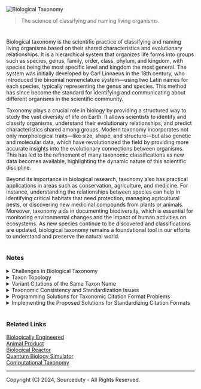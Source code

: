 ![Biological Taxonomy](https://github.com/user-attachments/assets/8d405603-0e1d-432f-9546-d2ece0543699)

> The science of classifying and naming living organisms.

#

Biological taxonomy is the scientific practice of classifying and naming living organisms based on their shared characteristics and evolutionary relationships. It is a hierarchical system that organizes life forms into groups such as species, genus, family, order, class, phylum, and kingdom, with species being the most specific level and kingdom the most general. The system was initially developed by Carl Linnaeus in the 18th century, who introduced the binomial nomenclature system—using two Latin names for each species, typically representing the genus and species. This method has since become the standard for identifying and communicating about different organisms in the scientific community.

Taxonomy plays a crucial role in biology by providing a structured way to study the vast diversity of life on Earth. It allows scientists to identify and classify organisms, understand their evolutionary relationships, and predict characteristics shared among groups. Modern taxonomy incorporates not only morphological traits—like size, shape, and structure—but also genetic and molecular data, which have revolutionized the field by providing more accurate insights into the evolutionary connections between organisms. This has led to the refinement of many taxonomic classifications as new data becomes available, highlighting the dynamic nature of this scientific discipline.

Beyond its importance in biological research, taxonomy also has practical applications in areas such as conservation, agriculture, and medicine. For instance, understanding the relationships between species can help in identifying critical habitats that need protection, managing agricultural pests, or discovering new medicinal compounds from plants or animals. Moreover, taxonomy aids in documenting biodiversity, which is essential for monitoring environmental changes and the impact of human activities on ecosystems. As new species continue to be discovered and classifications are updated, biological taxonomy remains a foundational tool in our efforts to understand and preserve the natural world.

#
### Notes

<details><summary>Challenges in Biological Taxonomy</summary>
<br>

Challenges in Biological Taxonomy

The representation and management of taxonomic information present various challenges due to the dynamic nature of biological classification and the decentralized manner in which taxonomic data is managed. These challenges can lead to inconsistencies, data integrity issues, and difficulties in integrating and analyzing taxonomic information across different systems. Below are some common problems encountered in representing taxonomic information, along with potential solutions using AI, Python, and other software tools.

1. Variant Citations of the Same Taxon Name
   - Different ways to cite the same species or taxon name create inconsistencies.
   - Solution: Develop and adopt standardized formats for citing taxon names to ensure consistency across databases.

2. Homonyms (Same Name Used for Multiple Taxa)
   - A single name can refer to different taxa, causing confusion and errors.
   - Solution: Implement systems to identify and resolve homonyms, ensuring that different taxa with the same name are clearly distinguished.

3. Synonyms (Multiple Non-Current Names for the Same Taxon)
   - Multiple outdated names for the same taxon complicate data consistency.
   - Solution: Use standardized protocols to manage synonyms, linking non-current names to their accepted counterparts.

4. Changes in Name and Taxon Concept Over Time
   - Taxon names and concepts can change, making historical data integration difficult.
   - Solution: Implement version control systems that track changes in taxon names and concepts over time, maintaining historical records.

5. Non-Standardized Categories and Metadata
   - Lack of standardization in taxonomic databases hampers effective data analysis and integration.
   - Solution: Develop and promote the use of standardized categories and metadata to improve data consistency and interoperability.

6. Data Integrity Risks in Online Databases
   - Issues arise from continuous updates, discrepancies between online and offline versions, and potential data corruption.
   - Solution: Implement rigorous data integrity checks and synchronization protocols between online and offline versions to prevent data discrepancies.

7. Technical Access Issues
   - Server or internet outages can restrict access to taxonomic databases.
   - Solution: Ensure databases have robust backup systems and redundancy to mitigate the impact of server or internet outages.

8. Complex Query Capabilities
   - Online databases may differ in their ability to handle complex queries, affecting data retrieval and analysis.
   - Solution: Improve the technical capacity of databases to handle complex queries, making data extraction and analysis more efficient.

9. Data Aggregation and Integration Challenges
   - Aligning and integrating non-standardized data across different databases is challenging as the amount of information grows.
   - Solution: Develop advanced tools and methodologies for aggregating and integrating data from different sources, focusing on alignment of non-standardized data.

10. International Code of Zoological Nomenclature (ICZN)
    - Governs the naming of animals and provides rules and guidelines for taxonomic classification.
    - Help Required: Support in digitizing historical taxonomic records and developing automated tools for enforcing ICZN rules.

11. International Code of Nomenclature for algae, fungi, and plants (ICNafp)
    - Regulates the naming of plants, algae, and fungi, ensuring consistency and standardization.
    - Help Required: Collaboration in creating and maintaining a global database and development of tools to track taxonomy changes.

12. International Code of Nomenclature of Prokaryotes (ICNP)
    - Manages the naming and classification of bacteria and archaea, providing a framework for standardized microbial nomenclature.
    - Help Required: Refining databases for bacterial and archaeal species and creating machine learning tools for new species identification.

13. Catalogue of Life (CoL)
    - A comprehensive database that compiles and standardizes global species data.
    - Help Required: Global collaboration for data inclusion and updating, and development of integration tools for database synchronization.

14. Global Biodiversity Information Facility (GBIF)
    - An international network providing access to data on all types of life on Earth, supporting data standardization and sharing.
    - Help Required: Expansion of data coverage through partnerships and enhancements to improve data accessibility and user interface.

15. Biodiversity Information Standards (TDWG)
    - Develops standards for biodiversity data, ensuring interoperability and consistency across platforms.
    - Help Required: Involvement of software developers and data scientists in developing new standards and promoting their adoption.

16. International Union for Conservation of Nature (IUCN)
    - Compiles and maintains the IUCN Red List, including taxonomic information on species at risk of extinction.
    - Help Required: Participation from taxonomists for accurate assessments and development of tools for better data collection and analysis.

17. International Plant Names Index (IPNI)
    - Provides authoritative information on the names of seed plants, ferns, and lycophytes.
    - Help Required: Technical support for enhancing database interface and contributions from botanists to keep data current.

18. FishBase and AlgaeBase
    - Specialized databases focusing on fish and algae taxonomy, widely used in scientific research.
    - Help Required: Continued input from experts and assistance in improving database interoperability with other systems.

19. National and Regional Taxonomic Authorities
    - National bodies that contribute to global databases and manage local species information.
    - Help Required: Collaboration between national and global authorities, and support for capacity-building in developing countries.

20. Individual Taxonomists and Research Institutions
    - Taxonomists and research institutions contribute to the global taxonomic framework, often publishing their work in scientific journals.
    - Help Required: Support in digitizing and integrating published work into global databases and development of better data sharing tools.
   
<br>
</details>

<details><summary>Taxon Topology</summary>
<br>

Taxon topology refers to the arrangement and relationship of taxa within a hierarchical classification system. It involves how different taxonomic ranks (such as species, genera, families, etc.) are structured and related to one another.

1. Hierarchical Structure:
- Taxa are organized into a nested hierarchy, where each level represents a rank in the classification system.
- Example hierarchy: Kingdom > Phylum > Class > Order > Family > Genus > Species.

2. Phylogenetic Relationships:
- Reflects the evolutionary relationships between taxa based on shared ancestry.
- Phylogenetic trees or cladograms are used to depict these relationships.

3. Taxonomic Ranks:
- Different ranks represent different levels of classification.
- For instance, *Homo sapiens* is a species within the genus *Homo*, family *Hominidae*, order *Primates*, class *Mammalia*, phylum *Chordata*, and kingdom *Animalia*.

4. Synonymy and Homonymy:
- Synonyms: Different names for the same taxon.
- Homonyms: Same name used for different taxa.

5. Taxonomic Revisions:
- Changes in taxonomy may occur due to new discoveries or re-evaluations of relationships.
- This can lead to reorganization of taxa and changes in their topology.

6. Type Specimens:
- Reference specimens used to define a taxon.
- Essential for establishing and validating taxonomic names and classifications.

7. Hierarchical Relationships in Databases:
- Taxonomic databases often use hierarchical structures to organize data and facilitate searches.
- Consistent topology is crucial for accurate data retrieval and integration.

<br>
</details>

<details><summary>Variant Citations of the Same Taxon Name</summary>
<br>

To address issues with variant citations of the same taxon name, the following types of databases, records, and taxonomies may need improvements:

1. Taxonomic Databases:

- Global Biodiversity Information Facility (GBIF)
- iNaturalist
- The Plant List
- Catalogue of Life
- World Register of Marine Species (WoRMS)

These databases often need standardization in how taxon names are cited and managed.

2. Publication Records:

- Journal articles (especially older publications)
- Books and monographs on taxonomy
- Conference proceedings related to taxonomy and systematics

Publications may use varying citation styles and formats that should be harmonized.

3. Historical Taxonomies:

- Historical botanical and zoological catalogs
- Outdated classification systems that have since been revised

Historical taxonomies might require updates to align with current standards.

4. Synonym Lists and Databases:

- Species synonymy databases such as The International Plant Names Index (IPNI)
- Biodiversity Heritage Library (BHL)
- American Museum of Natural History’s (AMNH) collections

Synonym lists may need to be standardized to ensure consistent citation of taxon names.

5. Institutional Records:

- Museum collections
- Herbaria
- Botanical gardens 

Institutional records should be updated to reflect consistent taxonomic nomenclature and citation formats.

<br>
</details>

<details><summary>Taxonomic Consistency and Standardization Issues</summary>
<br>

1. Global Biodiversity Information Facility (GBIF):

- Inconsistencies: Different formats for author names and publication years, such as varying abbreviations or inclusion of additional information.
- Standardization Issue: Lack of uniformity in how authors and years are presented, affecting data integration and comparability. This can lead to difficulties in cross-referencing taxonomic information and integrating data from various sources.

2. iNaturalist:

- Inconsistencies: Variation in whether author names and publication years are included and how they are formatted.
- Standardization Issue: Inconsistent application of citation details, where some entries may omit author names or use different formats for years. This variability can lead to confusion and hinder the ability to match records across different platforms.

3. The Plant List:

- Inconsistencies: Different styles for author abbreviations and citation formats, such as the use of initials versus full names.
- Standardization Issue: Variability in how scientific names and citation details are presented, which can result in discrepancies and complicate the process of referencing and retrieving information. A lack of a single, unified format can lead to misidentification or errors in data handling.

4. Catalogue of Life:

- Inconsistencies: Variations in the presentation of author names and publication years, including differences in punctuation and formatting.
- Standardization Issue: Absence of a consistent format for taxon names and citation details across entries. This inconsistency can affect the accuracy of taxonomic records and make it difficult to compare data between different sources.

5. World Register of Marine Species (WoRMS):

- Inconsistencies: Inconsistent use of parentheses, author names, and publication years, and variations in citation detail inclusion.
- Standardization Issue: Inconsistent formatting practices that lead to discrepancies and challenges in cross-referencing data. Different citation styles can complicate efforts to integrate and verify taxonomic information.

Overall Problems:

- Format Variability: Different databases use different formats for the same elements (e.g., author names, publication years), leading to inconsistencies. This variability can cause confusion and make it difficult to compile and compare data across databases.

- Incomplete Citations: Some sources may omit critical details like author names or publication years, which can result in incomplete or inaccurate references.

- Inconsistent Abbreviations: Variations in abbreviating author names or using different formats for years contribute to inconsistency. This inconsistency can hinder the ability to reliably cross-reference and validate taxonomic data.

- Lack of Uniformity: Different databases may follow their own citation practices without adherence to a common standard. This lack of uniformity can lead to discrepancies and complicate efforts to standardize taxonomic information.

Addressing these issues requires developing and enforcing standardized formats and citation rules across all taxonomic resources to ensure consistency, accuracy, and ease of data integration.

<br>
</details>

<details><summary>Programming Solutions for Taxonomic Citation Format Problems</summary>
<br>

1. Standardize Author/Observer Name Presentation:

Use a consistent format for author names (e.g., abbreviations according to IPNI for plants, full names or agreed abbreviations for others).
For iNaturalist, decide on a standard format for observer names (e.g., full name vs. username).

2. Uniform DOI and URL Usage:

Ensure that all databases include DOI where applicable and URLs formatted consistently.
For example, always include "Accessed at: [URL] on [Date]" for online resources.

3. Consistent Editor and Contributor Attribution:

For databases like WoRMS and CoL, include editor names consistently in all citations.
TPL and GBIF should consider listing contributors where applicable.

4. Harmonize Access Date Formatting:

Standardize the access date format across all platforms to avoid confusion (e.g., use "8 August 2024" format for readability).

5. Database Versioning:

Ensure that version numbers are consistently included in citations for databases that undergo regular updates like CoL and WoRMS.

By addressing these inconsistencies and adopting standardized citation formats, these databases can improve the clarity, reliability, and academic utility of their data across different platforms.

<br>
</details>

<details><summary>Implementing the Proposed Solutions for Standardizing Citation Formats</summary>
<br>

Implementing standardized citation formats across databases like The Plant List, iNaturalist, Catalogue of Life, World Register of Marine Species (WoRMS), and GBIF begins with developing clear guidelines. This includes establishing uniform rules for author and observer name formatting, ensuring that all datasets are assigned DOIs, and creating standardized citation templates. These guidelines should be integrated into the database systems through automated tools that validate entries and generate citations according to the set standards. It's crucial to involve stakeholders early in the planning process to agree on these practices and to develop a comprehensive plan for implementation.

The next step involves updating the databases and tools themselves. This might include modifying database schemas to include required fields like DOIs and version numbers, updating or developing new citation tools, and implementing systems that automatically format dates and include editor names where applicable. These changes should be thoroughly tested with a small group of users before being rolled out across all platforms. Training materials and user guides should be provided to ensure that all users understand and can follow the new standards.

Finally, ongoing monitoring and support are essential to ensure the effectiveness of these changes. Regular reviews of citations can help identify any deviations from the standards, and continuous user support will help maintain compliance. As feedback is received and new requirements emerge, the standards and tools may need to be updated to remain relevant and effective. By following this structured approach, the databases can achieve more consistent, reliable, and academically useful citation practices.

<br>
</details>

#
### Related Links

[Biologically Engineered](https://github.com/sourceduty/Biologically_Engineered)
<br>
[Animal Product](https://github.com/sourceduty/Animal_Product)
<br>
[Biological Reactor](https://github.com/sourceduty/Biological_Reactor)
<br>
[Quantum Biology Simulator](https://github.com/sourceduty/Quantum_Biology_Simulator)
<br>
[Computational Taxonomy](https://chatgpt.com/g/g-aiEbyrQYF-computational-taxonomy)

***
Copyright (C) 2024, Sourceduty - All Rights Reserved.
